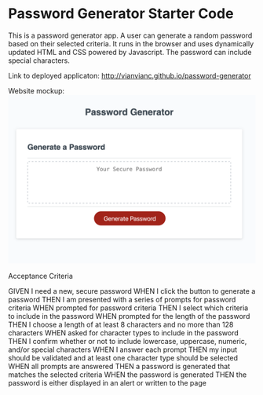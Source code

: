 # Password Generator Starter Code

This is a password generator app. A user can generate a random password based on their selected criteria. It runs in the browser and uses dynamically updated HTML and CSS powered by Javascript.
The password can include special characters.

Link to deployed applicaton:
http://vianvianc.github.io/password-generator

Website mockup:
![mockup](assets/images/password-generator.png)

Acceptance Criteria

GIVEN I need a new, secure password
WHEN I click the button to generate a password
THEN I am presented with a series of prompts for password criteria
WHEN prompted for password criteria
THEN I select which criteria to include in the password
WHEN prompted for the length of the password
THEN I choose a length of at least 8 characters and no more than 128 characters
WHEN asked for character types to include in the password
THEN I confirm whether or not to include lowercase, uppercase, numeric, and/or special characters
WHEN I answer each prompt
THEN my input should be validated and at least one character type should be selected
WHEN all prompts are answered
THEN a password is generated that matches the selected criteria
WHEN the password is generated
THEN the password is either displayed in an alert or written to the page
